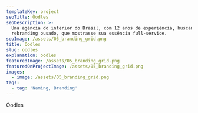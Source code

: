 ```yaml
---
templateKey: project
seoTitle: Oodles
seoDescription: >-
  Uma agência do interior do Brasil, com 12 anos de experiência, buscando um
  rebranding ousado, que mostrasse sua essência full-service.
seoImage: /assets/05_branding_grid.png
title: Oodles
slug: oodles
explanation: oodles
featuredImage: /assets/05_branding_grid.png
featuredOnProjectImage: /assets/05_branding_grid.png
images:
  - image: /assets/05_branding_grid.png
tags:
  - tag: 'Naming, Branding'
---
```

Oodles
